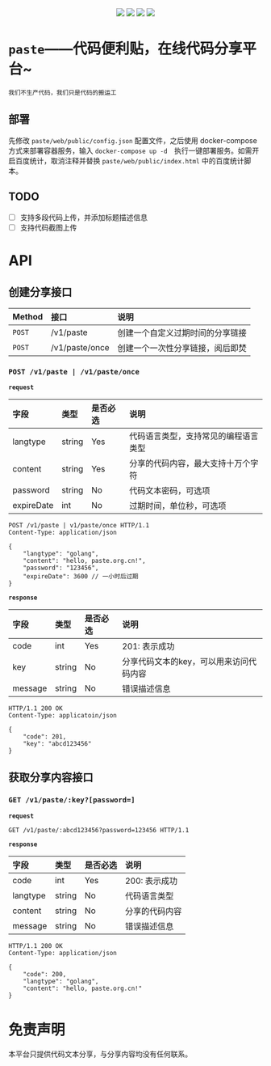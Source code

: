 <div align=center>
	<img src="https://img.shields.io/badge/golang-1.15.6-blue"/>
	<img src="https://img.shields.io/badge/gin-1.6.3-lightBlue"/>
    <img src="https://img.shields.io/badge/node-14.17.3-green"/>
	<img src="https://img.shields.io/badge/vue-2.6.10-brightgreen"/>
</div>

# `paste`——代码便利贴，在线代码分享平台~

`我们不生产代码，我们只是代码的搬运工`

## 部署

先修改 `paste/web/public/config.json` 配置文件，之后使用 docker-compose 方式来部署容器服务，输入 `docker-compose up -d`　执行一键部署服务。如需开启百度统计，取消注释并替换 `paste/web/public/index.html` 中的百度统计脚本。

## TODO

- [ ] 支持多段代码上传，并添加标题描述信息
- [ ] 支持代码截图上传

# API

## 创建分享接口

|Method|接口|说明|
| :--- | :--- | :--- |
| `POST` |/v1/paste|创建一个自定义过期时间的分享链接|
| `POST` |/v1/paste/once|创建一个一次性分享链接，阅后即焚|

### `POST /v1/paste | /v1/paste/once`

**`request`**

|字段|类型|是否必选|说明|
| :--- | :--- | :--- | :--- |
|langtype|string|Yes|代码语言类型，支持常见的编程语言类型|
|content|string|Yes|分享的代码内容，最大支持十万个字符|
|password|string|No|代码文本密码，可选项|
|expireDate|int|No|过期时间，单位秒，可选项|

``` http
POST /v1/paste | v1/paste/once HTTP/1.1
Content-Type: application/json

{
    "langtype": "golang",
    "content": "hello, paste.org.cn!",
    "password": "123456",
    "expireDate": 3600 // 一小时后过期
}
```

**`response`**

|字段|类型|是否必选|说明|
| :--- | :--- | :--- | :--- |
|code|int|Yes|201: 表示成功|
|key|string|No|分享代码文本的key，可以用来访问代码内容|
|message|string|No|错误描述信息|

``` http
HTTP/1.1 200 OK
Content-Type: applicatoin/json

{
    "code": 201,
    "key": "abcd123456"
}
```

## 获取分享内容接口

### `GET /v1/paste/:key?[password=]`

**`request`**

``` http
GET /v1/paste/:abcd123456?password=123456 HTTP/1.1
```

**`response`**

|字段|类型|是否必选|说明|
| :--- | :--- | :--- | :--- |
|code|int|Yes|200: 表示成功|
|langtype|string|No|代码语言类型|
|content|string|No|分享的代码内容|
|message|string|No|错误描述信息|

``` http
HTTP/1.1 200 OK
Content-Type: application/json

{
    "code": 200,
    "langtype": "golang",
    "content": "hello, paste.org.cn!"
}
```

# 免责声明

本平台只提供代码文本分享，与分享内容均没有任何联系。
